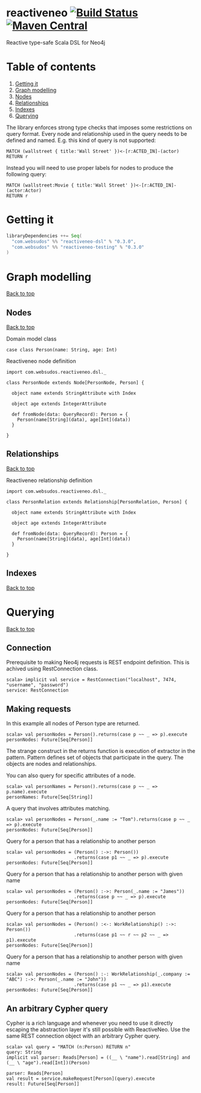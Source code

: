 # reactiveneo [![Build Status](https://travis-ci.org/websudos/reactiveneo.svg?branch=develop)](https://travis-ci.org/websudos/reactiveneo) [![Maven Central](https://maven-badges.herokuapp.com/maven-central/com.websudos/reactiveneo_2.10/badge.svg)](https://maven-badges.herokuapp.com/maven-central/com.websudos/reactiveneo_2.10)

Reactive type-safe Scala DSL for Neo4j


# Table of contents

<ol>
  <li><a href="#getting-it">Getting it</a></li>
  <li><a href="#graph-modelling">Graph modelling</a></li>
  <li><a href="#nodes">Nodes</a></li>
  <li><a href="#relationships">Relationships</a></li>
  <li><a href="#indexes">Indexes</a></li>
  <li><a href="#querying">Querying</a></li>
</ol>


The library enforces strong type checks that imposes some restrictions on query format. Every node and relationship
used in the query needs to be defined and named.
E.g. this kind of query is not supported:
```
MATCH (wallstreet { title:'Wall Street' })<-[r:ACTED_IN]-(actor)
RETURN r
```
Instead you will need to use proper labels for nodes to produce the following query:
```
MATCH (wallstreet:Movie { title:'Wall Street' })<-[r:ACTED_IN]-(actor:Actor)
RETURN r
```



# Getting it

```scala
libraryDependencies ++= Seq(
  "com.websudos" %% "reactiveneo-dsl" % "0.3.0",
  "com.websudos" %% "reactiveneo-testing" % "0.3.0"
)
```

# Graph modelling
<a href="#table-of-contents">Back to top</a>

## Nodes
<a href="#table-of-contents">Back to top</a>

Domain model class
```
case class Person(name: String, age: Int)
```

Reactiveneo node definition
```
import com.websudos.reactiveneo.dsl._

class PersonNode extends Node[PersonNode, Person] {
  
  object name extends StringAttribute with Index
  
  object age extends IntegerAttribute
  
  def fromNode(data: QueryRecord): Person = {
    Person(name[String](data), age[Int](data))  
  }
  
}
```

## Relationships
<a href="#table-of-contents">Back to top</a>

Reactiveneo relationship definition
```
import com.websudos.reactiveneo.dsl._

class PersonRelation extends Relationship[PersonRelation, Person] {
  
  object name extends StringAttribute with Index
  
  object age extends IntegerAttribute
  
  def fromNode(data: QueryRecord): Person = {
    Person(name[String](data), age[Int](data))  
  }
  
}
```

## Indexes
<a href="#table-of-contents">Back to top</a>



# Querying
<a href="#table-of-contents">Back to top</a>

## Connection

Prerequisite to making Neo4j requests is REST endpoint definition. This is achived using RestConnection class.

```
scala> implicit val service = RestConnection("localhost", 7474, "username", "password")
service: RestConnection
```

## Making requests

In this example all nodes of Person type are returned.
```
scala> val personNodes = Person().returns(case p ~~ _ => p).execute
personNodes: Future[Seq[Person]]
```

The strange construct in the returns function is execution of extractor in the pattern. Pattern defines set of objects
that participate in the query. The objects are nodes and relationships.

You can also query for specific attributes of a node.
```
scala> val personNames = Person().returns(case p ~~ _ => p.name).execute
personNames: Future[Seq[String]]
```

A query that involves attributes matching.
```
scala> val personNodes = Person(_.name := "Tom").returns(case p ~~ _ => p).execute
personNodes: Future[Seq[Person]]
```

Query for a person that has a relationship to another person
```
scala> val personNodes = (Person() :->: Person())
                         .returns(case p1 ~~ _ => p).execute
personNodes: Future[Seq[Person]]
```

Query for a person that has a relationship to another person with given name
```
scala> val personNodes = (Person() :->: Person(_.name := "James"))
                         .returns(case p ~~ _ => p).execute
personNodes: Future[Seq[Person]]
```


Query for a person that has a relationship to another person
```
scala> val personNodes = (Person() :<-: WorkRelationship() :->: Person())
                         .returns(case p1 ~~ r ~~ p2 ~~ _ => p1).execute
personNodes: Future[Seq[Person]]
```


Query for a person that has a relationship to another person with given name
```
scala> val personNodes = (Person() :-: WorkRelationship(_.company := "ABC") :->: Person(_.name := "John"))
                         .returns(case p1 ~~ _ => p1).execute
personNodes: Future[Seq[Person]]
```

## An arbitrary Cypher query
Cypher is a rich language and whenever you need to use it directly escaping the abstraction layer it's still possible
with ReactiveNeo. Use the same REST connection object with an arbitrary Cypher query.
```
scala> val query = "MATCH (n:Person) RETURN n"
query: String
implicit val parser: Reads[Person] = ((__ \ "name").read[String] and (__ \ "age").read[Int])(Person)

parser: Reads[Person]
val result = service.makeRequest[Person](query).execute
result: Future[Seq[Person]]
```
